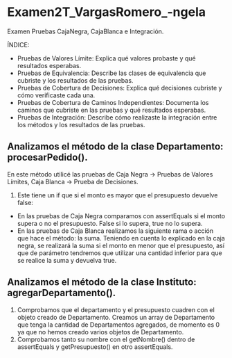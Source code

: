 # Examen2T_VargasRomero_-ngela
Examen Pruebas CajaNegra, CajaBlanca e Integración.

ÍNDICE:
- Pruebas de Valores Límite: Explica qué valores probaste y qué resultados esperabas. 
- Pruebas de Equivalencia: Describe las clases de equivalencia que cubriste y los resultados de las pruebas.
- Pruebas de Cobertura de Decisiones: Explica qué decisiones cubriste y cómo verificaste cada una.
- Pruebas de Cobertura de Caminos Independientes: Documenta los caminos que cubriste en las pruebas y qué resultados esperabas.
- Pruebas de Integración: Describe cómo realizaste la integración entre los métodos y los resultados de las pruebas.

## Analizamos el método de la clase Departamento: procesarPedido().
En este método utilicé las pruebas de Caja Negra -> Pruebas de Valores Límites, Caja Blanca -> Prueba de Decisiones.

1. Este tiene un if que si el monto es mayor que el presupuesto devuelve false:
- En las pruebas de Caja Negra comparamos con assertEquals si el monto supera o no el presupuesto. False si lo supera, true no lo supera.
- En las pruebas de Caja Blanca realizamos la siguiente rama o acción que hace el método: la suma. Teniendo en cuenta lo explicado en la caja negra, se realizará la suma si el monto en menor que el presupuesto, así que de parámetro tendremos que utilizar una cantidad inferior para que se realice la suma y devuelva true.

## Analizamos el método de la clase Instituto: agregarDepartamento().
1. Comprobamos que el departamento y el presupuesto cuadren con el objeto creado de Departamento. Creamos un array de Departamento que tenga la cantidad de Departamentos agregados, de momento es 0 ya que no hemos creado varios objetos de Departamento.
2. Comprobamos tanto su nombre con el getNombre() dentro de assertEquals y getPresupuesto() en otro assertEquals.
